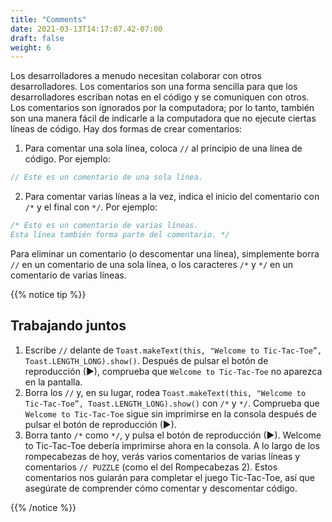 ```yaml
---
title: "Comments"
date: 2021-03-13T14:17:07.42-07:00
draft: false
weight: 6
---
```

Los desarrolladores a menudo necesitan colaborar con otros desarrolladores. Los comentarios son una forma sencilla para que los desarrolladores escriban notas en el código y se comuniquen con otros. Los comentarios son ignorados por la computadora; por lo tanto, también son una manera fácil de indicarle a la computadora que no ejecute ciertas líneas de código. Hay dos formas de crear comentarios:

1. Para comentar una sola línea, coloca `//` al principio de una línea de código. Por ejemplo:

```kotlin
// Este es un comentario de una sola línea.
```

2. Para comentar varias líneas a la vez, indica el inicio del comentario con `/*` y el final con `*/`. Por ejemplo:

```kotlin
/* Esto es un comentario de varias líneas.
Esta línea también forma parte del comentario. */
```

Para eliminar un comentario (o descomentar una línea), simplemente borra `//` en un comentario de una sola línea, o los caracteres `/*` y `*/` en un comentario de varias líneas.

{{% notice tip %}}
## Trabajando juntos

1. Escribe `//` delante de `Toast.makeText(this, "Welcome to Tic-Tac-Toe”, Toast.LENGTH_LONG).show()`. Después de pulsar el botón de reproducción (►), comprueba que `Welcome to Tic-Tac-Toe` no aparezca en la pantalla.
2. Borra los `//` y, en su lugar, rodea `Toast.makeText(this, "Welcome to Tic-Tac-Toe”, Toast.LENGTH_LONG).show()` con `/*` y `*/`. Comprueba que `Welcome to Tic-Tac-Toe` sigue sin imprimirse en la consola después de pulsar el botón de reproducción (►).
3. Borra tanto `/*` como `*/`, y pulsa el botón de reproducción (►). Welcome to Tic-Tac-Toe debería imprimirse ahora en la consola.
   A lo largo de los rompecabezas de hoy, verás varios comentarios de varias líneas y comentarios `// PUZZLE` (como el del Rompecabezas 2). Estos comentarios nos guiarán para completar el juego Tic-Tac-Toe, así que asegúrate de comprender cómo comentar y descomentar código.

{{% /notice %}}